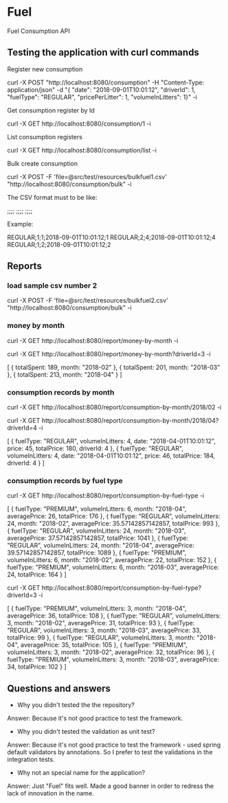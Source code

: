 # Fuel
Fuel Consumption API

## Testing the application with curl commands

Register new consumption

curl -X POST "http://localhost:8080/consumption" -H "Content-Type: application/json" -d "{ \"date\": \"2018-09-01T10:01:12\", \"driverId\": 1, \"fuelType\": \"REGULAR\", \"pricePerLitter\": 1, \"volumeInLitters\": 1}" -i

Get consumption register by Id

curl -X GET http://localhost:8080/consumption/1 -i

List consumption registers

curl -X GET http://localhost:8080/consumption/list -i

Bulk create consumption

curl -X POST -F 'file=@src/test/resources/bulkfuel1.csv' "http://localhost:8080/consumption/bulk" -i

The CSV format must to be like:

<fuel type>;<price per litter>;<volume in litters>;<date>;<driver>
<fuel type>;<price per litter>;<volume in litters>;<date>;<driver>
<fuel type>;<price per litter>;<volume in litters>;<date>;<driver>

Example:

REGULAR;1;1;2018-09-01T10:01:12;1
REGULAR;2;4;2018-09-01T10:01:12;4
REGULAR;1;2;2018-09-01T10:01:12;2

## Reports

### load sample csv number 2

curl -X POST -F 'file=@src/test/resources/bulkfuel2.csv' "http://localhost:8080/consumption/bulk" -i

### money by month

curl -X GET http://localhost:8080/report/money-by-month -i

curl -X GET http://localhost:8080/report/money-by-month?driverId=3 -i

[
	{
		totalSpent: 189,
		month: "2018-02"
	},
	{
		totalSpent: 201,
		month: "2018-03"
	},
	{
		totalSpent: 213,
		month: "2018-04"
	}
]

### consumption records by month

curl -X GET http://localhost:8080/report/consumption-by-month/2018/02 -i

curl -X GET http://localhost:8080/report/consumption-by-month/2018/04?driverId=4 -i

[
	{
		fuelType: "REGULAR",
		volumeInLitters: 4,
		date: "2018-04-01T10:01:12",
		price: 45,
		totalPrice: 180,
		driverId: 4
	},
	{
		fuelType: "REGULAR",
		volumeInLitters: 4,
		date: "2018-04-01T10:01:12",
		price: 46,
		totalPrice: 184,
		driverId: 4
	}
]

### consumption records by fuel type

curl -X GET http://localhost:8080/report/consumption-by-fuel-type -i

[
	{
		fuelType: "PREMIUM",
		volumeInLitters: 6,
		month: "2018-04",
		averagePrice: 26,
		totalPrice: 176
	},
	{
		fuelType: "REGULAR",
		volumeInLitters: 24,
		month: "2018-02",
		averagePrice: 35.57142857142857,
		totalPrice: 993
	},
	{
		fuelType: "REGULAR",
		volumeInLitters: 24,
		month: "2018-03",
		averagePrice: 37.57142857142857,
		totalPrice: 1041
	},
	{
		fuelType: "REGULAR",
		volumeInLitters: 24,
		month: "2018-04",
		averagePrice: 39.57142857142857,
		totalPrice: 1089
	},
	{
		fuelType: "PREMIUM",
		volumeInLitters: 6,
		month: "2018-02",
		averagePrice: 22,
		totalPrice: 152
	},
	{
		fuelType: "PREMIUM",
		volumeInLitters: 6,
		month: "2018-03",
		averagePrice: 24,
		totalPrice: 164
	}
]

curl -X GET http://localhost:8080/report/consumption-by-fuel-type?driverId=3 -i

[
	{
		fuelType: "PREMIUM",
		volumeInLitters: 3,
		month: "2018-04",
		averagePrice: 36,
		totalPrice: 108
	},
	{
		fuelType: "REGULAR",
		volumeInLitters: 3,
		month: "2018-02",
		averagePrice: 31,
		totalPrice: 93
	},
	{
		fuelType: "REGULAR",
		volumeInLitters: 3,
		month: "2018-03",
		averagePrice: 33,
		totalPrice: 99
	},
	{
		fuelType: "REGULAR",
		volumeInLitters: 3,
		month: "2018-04",
		averagePrice: 35,
		totalPrice: 105
	},
	{
		fuelType: "PREMIUM",
		volumeInLitters: 3,
		month: "2018-02",
		averagePrice: 32,
		totalPrice: 96
	},
	{
		fuelType: "PREMIUM",
		volumeInLitters: 3,
		month: "2018-03",
		averagePrice: 34,
		totalPrice: 102
	}
]

## Questions and answers

* Why you didn't tested the the repository?

Answer: Because it's not good practice to test the framework.

* Why you didn't tested the validation as unit test?

Answer: Because it's not good practice to test the framework - used spring default validators by annotations. So I prefer to test the validations in the integration tests.

* Why not an special name for the application?

Answer: Just "Fuel" fits well. Made a good banner in order to redress the lack of innovation in the name.
